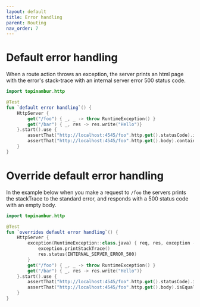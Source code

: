 ```yaml
---
layout: default
title: Error handling
parent: Routing
nav_order: 7
---
```


# Default error handling
When a route action throws an exception, the server prints an html page with the error's stack-trace with an internal server error 500 status code.

```kotlin
import topinambur.http

@Test
fun `default error handling`() {
    HttpServer {
        get("/foo") { _, _ -> throw RuntimeException() }
        get("/bar") { _, res -> res.write("Hello")}
    }.start().use {
        assertThat("http://localhost:4545/foo".http.get().statusCode).isEqualTo(INTERNAL_SERVER_ERROR_500)
        assertThat("http://localhost:4545/foo".http.get().body).contains("<h3>Caused by:</h3><pre>java.lang.RuntimeException")
    }
}
```

# Override default error handling
In the example below when you make a request to `/foo` the servers prints the stackTrace to the standard error, and responds with a 500 status code with an empty body.

```kotlin
import topinambur.http

@Test
fun `overrides default error handling`() {
    HttpServer {
        exception(RuntimeException::class.java) { req, res, exception ->
            exception.printStackTrace()
            res.status(INTERNAL_SERVER_ERROR_500)
        }
        get("/foo") { _, _ -> throw RuntimeException() }
        get("/bar") { _, res -> res.write("Hello")}
    }.start().use {
        assertThat("http://localhost:4545/foo".http.get().statusCode).isEqualTo(INTERNAL_SERVER_ERROR_500)
        assertThat("http://localhost:4545/foo".http.get().body).isEqualTo("")
    }
}
```